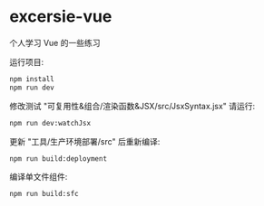 # excersie-vue
个人学习 Vue 的一些练习

运行项目:
```bash
npm install
npm run dev
```

修改测试 "可复用性&组合/渲染函数&JSX/src/JsxSyntax.jsx" 请运行:
```bash
npm run dev:watchJsx
```

更新 "工具/生产环境部署/src" 后重新编译:
```bash
npm run build:deployment
```

编译单文件组件:
```bash
npm run build:sfc
```